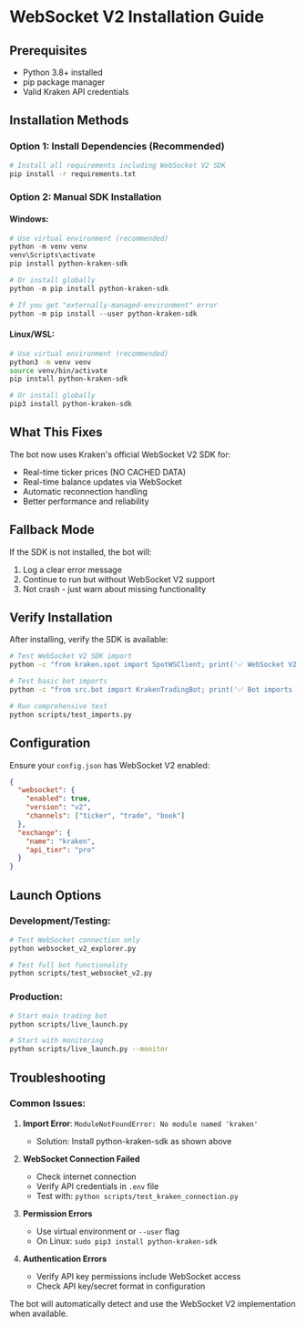 # WebSocket V2 Installation Guide

## Prerequisites

- Python 3.8+ installed
- pip package manager
- Valid Kraken API credentials

## Installation Methods

### Option 1: Install Dependencies (Recommended)
```bash
# Install all requirements including WebSocket V2 SDK
pip install -r requirements.txt
```

### Option 2: Manual SDK Installation

#### Windows:
```powershell
# Use virtual environment (recommended)
python -m venv venv
venv\Scripts\activate
pip install python-kraken-sdk

# Or install globally
python -m pip install python-kraken-sdk

# If you get "externally-managed-environment" error
python -m pip install --user python-kraken-sdk
```

#### Linux/WSL:
```bash
# Use virtual environment (recommended)
python3 -m venv venv
source venv/bin/activate
pip install python-kraken-sdk

# Or install globally
pip3 install python-kraken-sdk
```

## What This Fixes

The bot now uses Kraken's official WebSocket V2 SDK for:
- Real-time ticker prices (NO CACHED DATA)
- Real-time balance updates via WebSocket
- Automatic reconnection handling
- Better performance and reliability

## Fallback Mode

If the SDK is not installed, the bot will:
1. Log a clear error message
2. Continue to run but without WebSocket V2 support
3. Not crash - just warn about missing functionality

## Verify Installation

After installing, verify the SDK is available:

```bash
# Test WebSocket V2 SDK import
python -c "from kraken.spot import SpotWSClient; print('✅ WebSocket V2 SDK installed successfully!')"

# Test basic bot imports
python -c "from src.bot import KrakenTradingBot; print('✅ Bot imports working!')"

# Run comprehensive test
python scripts/test_imports.py
```

## Configuration

Ensure your `config.json` has WebSocket V2 enabled:

```json
{
  "websocket": {
    "enabled": true,
    "version": "v2",
    "channels": ["ticker", "trade", "book"]
  },
  "exchange": {
    "name": "kraken",
    "api_tier": "pro"
  }
}
```

## Launch Options

### Development/Testing:
```bash
# Test WebSocket connection only
python websocket_v2_explorer.py

# Test full bot functionality
python scripts/test_websocket_v2.py
```

### Production:
```bash
# Start main trading bot
python scripts/live_launch.py

# Start with monitoring
python scripts/live_launch.py --monitor
```

## Troubleshooting

### Common Issues:

1. **Import Error**: `ModuleNotFoundError: No module named 'kraken'`
   - Solution: Install python-kraken-sdk as shown above

2. **WebSocket Connection Failed**
   - Check internet connection
   - Verify API credentials in `.env` file
   - Test with: `python scripts/test_kraken_connection.py`

3. **Permission Errors**
   - Use virtual environment or `--user` flag
   - On Linux: `sudo pip3 install python-kraken-sdk`

4. **Authentication Errors**
   - Verify API key permissions include WebSocket access
   - Check API key/secret format in configuration

The bot will automatically detect and use the WebSocket V2 implementation when available.